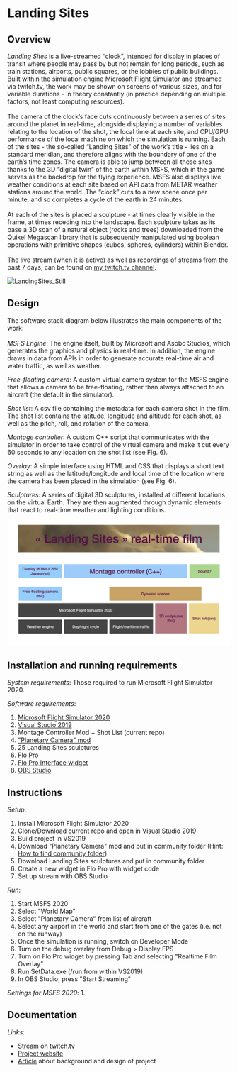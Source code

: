 # Landing Sites
 
## Overview

*Landing Sites* is a live-streamed “clock”, intended for display in places of transit where people may pass by but not remain for long periods, such as train stations, airports, public squares, or the lobbies of public buildings. Built within the simulation engine Microsoft Flight Simulator and streamed via twitch.tv, the work may be shown on screens of various sizes, and for variable durations - in theory constantly (in practice depending on multiple factors, not least computing resources).   
</br>
The camera of the clock’s face cuts continuously between a series of sites around the planet in real-time, alongside displaying a number of variables relating to the location of the shot, the local time at each site, and CPU/GPU performance of the local machine on which the simulation is running. Each of the sites - the so-called “Landing Sites” of the work’s title - lies on a standard meridian, and therefore aligns with the boundary of one of the earth’s time zones. The camera is able to jump between all these sites thanks to the 3D “digital twin” of the earth within MSFS, which in the game serves as the backdrop for the flying experience. MSFS also displays live weather conditions at each site based on API data from METAR weather stations around the world. The “clock” cuts to a new scene once per minute, and so completes a cycle of the earth in 24 minutes.  
</br>
At each of the sites is placed a sculpture - at times clearly visible in the frame, at times receding into the landscape. Each sculpture takes as its base a 3D scan of a natural object (rocks and trees) downloaded from the Quixel Megascan library that is subsequently manipulated using boolean operations with primitive shapes (cubes, spheres, cylinders) within Blender.  
</br>
The live stream (when it is active) as well as recordings of streams from the past 7 days, can be found on [my twitch.tv channel](https://www.twitch.tv/alex_walmsley).

![LandingSites_Still](https://github.com/user-attachments/assets/d2fcf13e-ed05-4518-956f-613487f7cb47)

## Design

The software stack diagram below illustrates the main components of the work:  
</br>
*MSFS Engine*: The engine itself, built by Microsoft and Asobo Studios, which generates the graphics and physics in real-time. In addition, the engine draws in data from APIs in order to generate accurate real-time air and water traffic, as well as weather.

*Free-floating camera*: A custom virtual camera system for the MSFS engine that allows a camera to be free-floating, rather than always attached to an aircraft (the default in the simulator).

*Shot list*: A csv file containing the metadata for each camera shot in the film. The shot list contains the latitude, longitude and altitude for each shot, as well as the pitch, roll, and rotation of the camera.

*Montage controller*: A custom C++ script that communicates with the simulator in order to take control of the virtual camera and make it cut every 60 seconds to any location on the shot list (see Fig. 6).

*Overlay*: A simple interface using HTML and CSS that displays a short text string as well as the latitude/longitude and local time of the location where the camera has been placed in the simulation (see Fig. 6).

*Sculptures*: A series of digital 3D sculptures, installed at different locations on the virtual Earth. They are then augmented through dynamic elements that react to real-time weather and lighting conditions.

![Landing Sites Stack Diagram](https://github.com/pardeewalmsley/Landing-Sites/blob/main/Fig5_Software_Stack_Diagram.png)

## Installation and running requirements

*System requirements*: Those required to run Microsoft Flight Simulator 2020.  

*Software requirements*:  
 1. [Microsoft Flight Simulator 2020](https://store.steampowered.com/app/1250410/Microsoft_Flight_Simulator_40th_Anniversary_Edition/)
 2. [Visual Studio 2019](https://visualstudio.microsoft.com/de/vs/older-downloads/)
 3. Montage Controller Mod + Shot List (current repo)
 4. ["Planetary Camera" mod](https://github.com/pardeewalmsley/Planetary-Camera/tree/main)
 5. 25 Landing Sites sculptures
 6. [Flo Pro](https://parallel42.com/products/flow-pro?srsltid=AfmBOop1qH8QfSUyRVL0LMlCY8DrzdT2A-HieRiTgn3Qff3bmUMrgrth)
 7. [Flo Pro Interface widget](https://github.com/pardeewalmsley/Landing-Sites-Interface)
 8. [OBS Studio](https://obsproject.com/)  

## Instructions

*Setup*: 
 1. Install Microsoft Flight Simulator 2020
 2. Clone/Download current repo and open in Visual Studio 2019
 3. Build project in VS2019
 4. Download "Planetary Camera" mod and put in community folder (Hint: [How to find community folder](https://helpdesk.aerosoft.com/hc/en-gb/articles/5023507568925-How-to-locate-the-Community-folder-in-Microsoft-Flight-Simulator))
 5. Download Landing Sites sculptures and put in community folder
 6. Create a new widget in Flo Pro with widget code
 7. Set up stream with OBS Studio

*Run*:
 1. Start MSFS 2020
 2. Select "World Map"
 3. Select "Planetary Camera" from list of aircraft
 4. Select any airport in the world and start from one of the gates (i.e. not on the runway)
 5. Once the simulation is running, switch on Developer Mode
 6. Turn on the debug overlay from Debug > Display FPS
 7. Turn on Flo Pro widget by pressing Tab and selecting "Realtime Film Overlay"
 8. Run SetData.exe (/run from within VS2019)
 9. In OBS Studio, press "Start Streaming"

*Settings for MSFS 2020*:
 1. 

## Documentation

*Links*:
 - [Stream](https://www.twitch.tv/alex_walmsley) on twitch.tv
 - [Project website](https://www.alexanderwalmsley.co.uk/landing-sites-2025)
 - [Article](https://classof24.xcoax.org/paper09.html) about background and design of project
